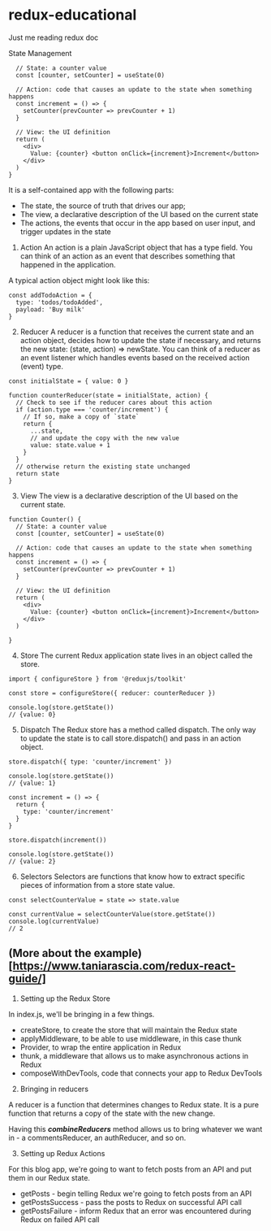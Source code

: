 # redux-educational
Just me reading redux doc

State Management

```function Counter() {
  // State: a counter value
  const [counter, setCounter] = useState(0)

  // Action: code that causes an update to the state when something happens
  const increment = () => {
    setCounter(prevCounter => prevCounter + 1)
  }

  // View: the UI definition
  return (
    <div>
      Value: {counter} <button onClick={increment}>Increment</button>
    </div>
  )
}
```

It is a self-contained app with the following parts:

- The state, the source of truth that drives our app;
- The view, a declarative description of the UI based on the current state
- The actions, the events that occur in the app based on user input, and trigger updates in the state

1. Action
An action is a plain JavaScript object that has a type field. You can think of an action as an event that describes something that happened in the application.

A typical action object might look like this:

```
const addTodoAction = {
  type: 'todos/todoAdded',
  payload: 'Buy milk'
}
```

2. Reducer
A reducer is a function that receives the current state and an action object, decides how to update the state if necessary, and returns the new state: (state, action) => newState. You can think of a reducer as an event listener which handles events based on the received action (event) type.

```
const initialState = { value: 0 }

function counterReducer(state = initialState, action) {
  // Check to see if the reducer cares about this action
  if (action.type === 'counter/increment') {
    // If so, make a copy of `state`
    return {
      ...state,
      // and update the copy with the new value
      value: state.value + 1
    }
  }
  // otherwise return the existing state unchanged
  return state
}
```

3. View
The view is a declarative description of the UI based on the current state.

```
function Counter() {
  // State: a counter value
  const [counter, setCounter] = useState(0)

  // Action: code that causes an update to the state when something happens
  const increment = () => {
    setCounter(prevCounter => prevCounter + 1)
  }

  // View: the UI definition
  return (
    <div>
      Value: {counter} <button onClick={increment}>Increment</button>
    </div>
  )

}
```

4. Store
The current Redux application state lives in an object called the store.

```
import { configureStore } from '@reduxjs/toolkit'

const store = configureStore({ reducer: counterReducer })

console.log(store.getState())
// {value: 0}
```

5. Dispatch
The Redux store has a method called dispatch. The only way to update the state is to call store.dispatch() and pass in an action object. 

```
store.dispatch({ type: 'counter/increment' })

console.log(store.getState())
// {value: 1}
```

```
const increment = () => {
  return {
    type: 'counter/increment'
  }
}

store.dispatch(increment())

console.log(store.getState())
// {value: 2}
```

6. Selectors
Selectors are functions that know how to extract specific pieces of information from a store state value.

```
const selectCounterValue = state => state.value

const currentValue = selectCounterValue(store.getState())
console.log(currentValue)
// 2
```

## (More about the example)[https://www.taniarascia.com/redux-react-guide/]

1. Setting up the Redux Store

In index.js, we'll be bringing in a few things.

- createStore, to create the store that will maintain the Redux state
- applyMiddleware, to be able to use middleware, in this case thunk
- Provider, to wrap the entire application in Redux
- thunk, a middleware that allows us to make asynchronous actions in Redux
- composeWithDevTools, code that connects your app to Redux DevTools

2. Bringing in reducers

A reducer is a function that determines changes to Redux state. It is a pure function that returns a copy of the state with the new change.

Having this ***combineReducers*** method allows us to bring whatever we want in - a commentsReducer, an authReducer, and so on.

3. Setting up Redux Actions

For this blog app, we're going to want to fetch posts from an API and put them in our Redux state.

- getPosts - begin telling Redux we're going to fetch posts from an API
- getPostsSuccess - pass the posts to Redux on successful API call
- getPostsFailure - inform Redux that an error was encountered during Redux on failed API call
